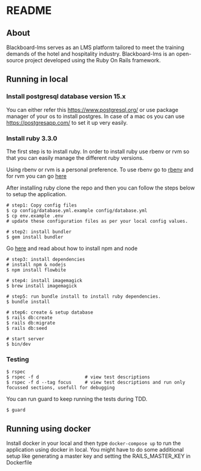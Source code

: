 # README

## About 

Blackboard-lms serves as an LMS platform tailored to meet the training demands of the hotel and hospitality industry. Blackboard-lms is an open-source project developed using the Ruby On Rails framework.

## Running in local

### Install postgresql database version 15.x

You can either refer this https://www.postgresql.org/ or use package manager of your os to install postgres. In case of a mac os you can use https://postgresapp.com/ to set it up very easily.

### Install ruby 3.3.0

The first step is to install ruby. In order to install ruby use rbenv or rvm so that you can easily manage the different ruby versions.

Using rbenv or rvm is a personal preference. To use rbenv go to [rbenv](https://github.com/rbenv/rbenv) and for rvm you can go [here](https://rvm.io/)

After installing ruby clone the repo and then you can follow the steps below to setup the application.

```
# step1: Copy config files
$ cp config/database.yml.example config/database.yml
$ cp env.example .env 
# update these configuration files as per your local config values.
```

```
# step2: install bundler
$ gem install bundler
```

Go [here](https://nodejs.org/en/download/package-manager) and read about how to install npm and node
```
# step3: install dependencies
# install npm & nodejs 
$ npm install flowbite
```

```
# step4: install imagemagick
$ brew install imagemagick
```

```
# step5: run bundle install to install ruby dependencies.
$ bundle install
```

```
# step6: create & setup database
$ rails db:create
$ rails db:migrate
$ rails db:seed
```

```
# start server
$ bin/dev
```

### Testing
```
$ rspec
$ rspec -f d                 # view test descriptions
$ rspec -f d --tag focus     # view test descriptions and run only focussed sections, usefull for debugging 
```

You can run guard to keep running the tests during TDD.

```
$ guard
```


## Running using docker

Install docker in your local and then type `docker-compose up` to run the application using docker in local.
You might have to do some additional setup like generating a master key and setting the RAILS_MASTER_KEY in Dockerfile